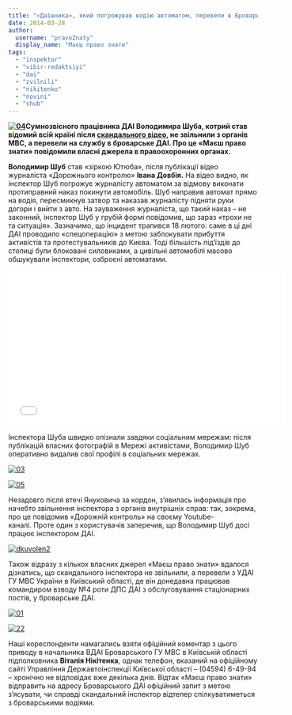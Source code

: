 ```yaml
---
title: "«Даішника», який погрожував водію автоматом, перевели в Бровари?"
date: 2014-03-28
author: 
  username: "pravoZnaty"
  display_name: "Маєш право знати"
tags: 
  - "inspektor"
  - "vibir-redaktsiyi"
  - "dai"
  - "zvilnili"
  - "nikitenko"
  - "novini"
  - "shub"
---
```


**[![04](https://mpz.brovary.org/wp-content/uploads/2014/03/04.jpg)](https://mpz.brovary.org/wp-content/uploads/2014/03/04.jpg)Сумнозвісного працівника ДАІ Володимира Шуба, котрий став відомий всій країні після [скандального відео](https://www.youtube.com/watch?v=C_dQfDVXvuU#t=302), не звільнили з органів МВС, а перевели на службу в броварське ДАІ. Про це «Маєш право знати» повідомили власні джерела в правоохоронних органах.**

**Володимир Шуб** став «зіркою Ютюба», після публікації відео журналіста «Дорожнього контролю» **Івана Довбія.** На відео видно, як інспектор Шуб погрожує журналісту автоматом за відмову виконати протиправний наказ покинути автомобіль. Шуб направив автомат прямо на водія, пересмикнув затвор та наказав журналісту підняти руки догори і вийти з авто. На зауваження журналіста, що такий наказ – не законний, інспектор Шуб у грубій формі повідомив, що зараз «трохи не та ситуація». Зазначимо, що інцидент трапився 18 лютого: саме в ці дні ДАІ проводило «спецоперацію» з метою заблокувати прибуття активістів та протестувальників до Києва. Тоді більшість під’їздів до столиці були блоковані силовиками, а цивільні автомобілі масово обшукували інспектори, озброєні автоматами.

<iframe src="//www.youtube.com/embed/C_dQfDVXvuU" height="315" width="560" allowfullscreen frameborder="0"></iframe>

Інспектора Шуба швидко опізнали завдяки соціальним мережам: після публікацій власних фотографій в Мережі активістами, Володимир Шуб оперативно видалив свої профілі в соціальних мережах.

[![03](https://mpz.brovary.org/wp-content/uploads/2014/03/03.jpg)](https://mpz.brovary.org/wp-content/uploads/2014/03/03.jpg)

[![05](https://mpz.brovary.org/wp-content/uploads/2014/03/05.jpg)](https://mpz.brovary.org/wp-content/uploads/2014/03/05.jpg)

Незадовго після втечі Януковича за кордон, з’явилась інформація про начебто звільнення інспектора з органів внутрішніх справ: так, зокрема, про це повідомив «Дорожній контроль» на своєму Youtube-каналі. Проте один з користувачів заперечив, що Володимир Шуб досі працює інспектором ДАІ.

[![dkuvolen2](https://mpz.brovary.org/wp-content/uploads/2014/03/dkuvolen2.jpg)](https://mpz.brovary.org/wp-content/uploads/2014/03/dkuvolen2.jpg)

Також відразу з кількох власних джерел «Маєш право знати» вдалося дізнатись, що скандального інспектора не звільнили, а перевели з УДАІ ГУ МВС України в Київський області, де він донедавна працював командиром взводу №4 роти ДПС ДАІ з обслуговування стаціонарних постів, у броварське ДАІ.

[![01](https://mpz.brovary.org/wp-content/uploads/2014/03/01.jpg)](https://mpz.brovary.org/wp-content/uploads/2014/03/01.jpg)

[![22](https://mpz.brovary.org/wp-content/uploads/2014/03/22.jpg)](https://mpz.brovary.org/wp-content/uploads/2014/03/22.jpg)

Наші кореспонденти намагались взяти офіційний коментар з цього приводу в начальника ВДАІ Броварського ГУ МВС в Київській області підполковника **Віталія Нікітенка**, однак телефон, вказаний на офіційному сайті Управління Державтоінспекції Київської області – (04594) 6-49-94 – хронічно не відповідає вже декілька днів. Відтак «Маєш право знати» відправить на адресу Броварського ДАІ офіційний запит з метою з’ясувати, чи справді скандальний інспектор відтепер спілкуватиметься з броварськими водіями.
